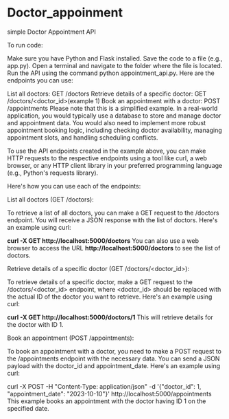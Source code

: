 # Doctor_appoinment
simple Doctor Appointment API

To run code:

Make sure you have Python and Flask installed.
Save the code to a file (e.g., app.py).
Open a terminal and navigate to the folder where the file is located.
Run the API using the command python appointment_api.py.
Here are the endpoints you can use:

List all doctors: GET /doctors
Retrieve details of a specific doctor: GET /doctors/<doctor_id>(example 1)
Book an appointment with a doctor: POST /appointments
Please note that this is a simplified example. In a real-world application, you would typically use a database to store and manage doctor and appointment data. You would also need to implement more robust appointment booking logic, including checking doctor availability, managing appointment slots, and handling scheduling conflicts.



To use the API endpoints created in the example above, you can make HTTP requests to the respective endpoints using a tool like curl, a web browser, or any HTTP client library in your preferred programming language (e.g., Python's requests library).

Here's how you can use each of the endpoints:

List all doctors (GET /doctors):

To retrieve a list of all doctors, you can make a GET request to the /doctors endpoint. You will receive a JSON response with the list of doctors. Here's an example using curl:

**curl -X GET http://localhost:5000/doctors**
You can also use a web browser to access the URL **http://localhost:5000/doctors** to see the list of doctors.

Retrieve details of a specific doctor (GET /doctors/<doctor_id>):

To retrieve details of a specific doctor, make a GET request to the /doctors/<doctor_id> endpoint, where <doctor_id> should be replaced with the actual ID of the doctor you want to retrieve. Here's an example using curl:

**curl -X GET http://localhost:5000/doctors/1**
This will retrieve details for the doctor with ID 1.

Book an appointment (POST /appointments):

To book an appointment with a doctor, you need to make a POST request to the /appointments endpoint with the necessary data. You can send a JSON payload with the doctor_id and appointment_date. Here's an example using curl:

curl -X POST -H "Content-Type: application/json" -d '{"doctor_id": 1, "appointment_date": "2023-10-10"}' http://localhost:5000/appointments
This example books an appointment with the doctor having ID 1 on the specified date.
